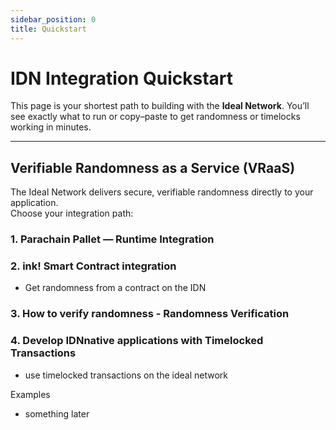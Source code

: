 ```yaml
---
sidebar_position: 0
title: Quickstart
---
```


# IDN Integration Quickstart

This page is your shortest path to building with the **Ideal Network**. You’ll see exactly what to run or copy–paste to get randomness or timelocks working in minutes.

---

## Verifiable Randomness as a Service (VRaaS)

The Ideal Network delivers secure, verifiable randomness directly to your application.  
Choose your integration path:

### 1. Parachain Pallet — Runtime Integration

### 2. ink! Smart Contract integration
- Get randomness from a contract on the IDN

### 3. How to verify randomness - Randomness Verification

### 4. Develop IDNnative applications with Timelocked Transactions
- use timelocked transactions on the ideal network

Examples
- something later

